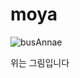 # moya

![busAnnae](https://github.com/DoHoon93/moya/assets/136409096/4e3c4c5b-8d37-4110-a36f-faf5e7f53c02)

위는 그림입니다
